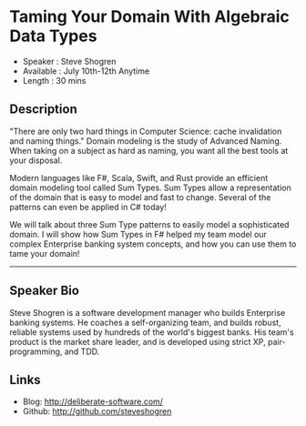 Taming Your Domain With Algebraic Data Types
========================

* Speaker   : Steve Shogren
* Available : July 10th-12th Anytime
* Length    : 30 mins

Description
-----------

"There are only two hard things in Computer Science: cache invalidation and naming things." Domain modeling is the study of Advanced Naming. When taking on a subject as hard as naming, you want all the best tools at your disposal.

Modern languages like F#, Scala, Swift, and Rust provide an efficient domain modeling tool called Sum Types. Sum Types allow a representation of the domain that is easy to model and fast to change. Several of the patterns can even be applied in C# today!

We will talk about three Sum Type patterns to easily model a sophisticated domain. I will show how Sum Types in F# helped my team model our complex Enterprise banking system concepts, and how you can use them to tame your domain!

---------------

Speaker Bio
-----------

Steve Shogren is a software development manager who builds Enterprise banking systems. He coaches a self-organizing team, and builds robust, reliable systems used by hundreds of the world's biggest banks. His team's product is the market share leader, and is developed using strict XP, pair-programming, and TDD. 

Links
-----

* Blog: http://deliberate-software.com/
* Github: http://github.com/steveshogren

